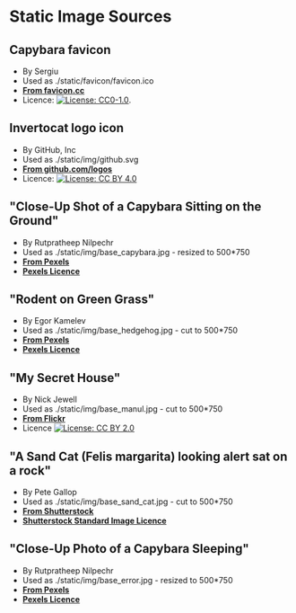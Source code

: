 # Static Image Sources

## Capybara favicon

- By Sergiu
- Used as ./static/favicon/favicon.ico
- **[From favicon.cc](https://www.favicon.cc/?action=icon&file_id=989025)**
- Licence: [![License: CC0-1.0](https://licensebuttons.net/l/zero/1.0/80x15.png)](http://creativecommons.org/publicdomain/zero/1.0/).

## Invertocat logo icon

- By GitHub, Inc
- Used as ./static/img/github.svg
- **[From github.com/logos](https://github.com/logos)**
- Licence: [![License: CC BY 4.0](https://licensebuttons.net/l/by/4.0/80x15.png)](https://creativecommons.org/licenses/by/4.0/)

## "Close-Up Shot of a Capybara Sitting on the Ground"

- By Rutpratheep Nilpechr
- Used as ./static/img/base_capybara.jpg - resized to 500*750
- **[From Pexels](https://www.pexels.com/photo/close-up-shot-of-a-capybara-sitting-on-the-ground-8316571/)**
- **[Pexels Licence](https://www.pexels.com/license/)**

## "Rodent on Green Grass"

- By Egor Kamelev
- Used as ./static/img/base_hedgehog.jpg - cut to 500*750
- **[From Pexels](https://www.pexels.com/photo/rodent-on-green-grass-2923826/)**
- **[Pexels Licence](https://www.pexels.com/license/)**

## "My Secret House"

- By Nick Jewell
- Used as ./static/img/base_manul.jpg - cut to 500*750
- **[From Flickr](https://www.flickr.com/photos/macjewell/3177203487/)**
- Licence [![License: CC BY 2.0](https://licensebuttons.net/l/by/2.0/80x15.png)](https://creativecommons.org/licenses/by/2.0/)

## "A Sand Cat (Felis margarita) looking alert sat on a rock"

- By Pete Gallop
- Used as ./static/img/base_sand_cat.jpg - cut to 500*750
- **[From Shutterstock](https://www.shutterstock.com/image-photo/sand-cat-felis-margarita-looking-alert-163032776)**
- **[Shutterstock Standard Image Licence](https://www.shutterstock.com/license)**

## "Close-Up Photo of a Capybara Sleeping"

- By Rutpratheep Nilpechr
- Used as ./static/img/base_error.jpg - resized to 500*750
- **[From Pexels](https://www.pexels.com/photo/close-up-photo-of-a-capybara-sleeping-6359552/)**
- **[Pexels Licence](https://www.pexels.com/license/)**
